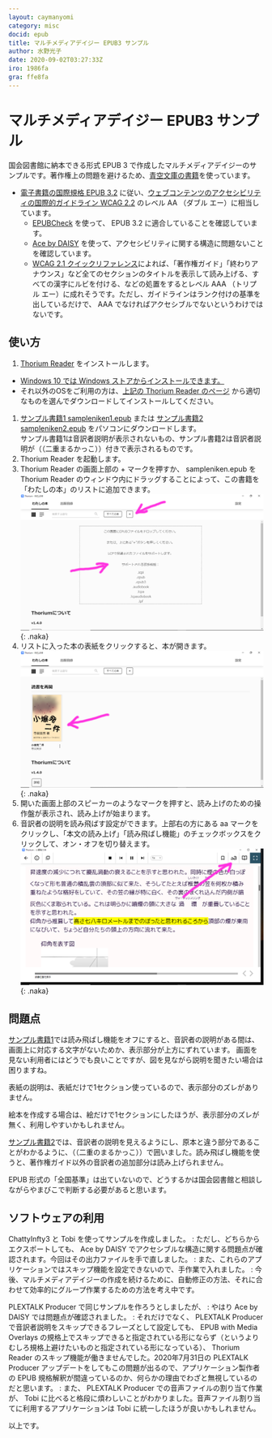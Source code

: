 ```yaml
---
layout: caymanyomi
category: misc
docid: epub
title: マルチメディアデイジー EPUB3 サンプル
author: 水野光子
date: 2020-09-02T03:27:33Z
iro: 1986fa
gra: ffe8fa
---
```


# マルチメディアデイジー EPUB3 サンプル

国会図書館に納本できる形式 EPUB 3 で作成したマルチメディアデイジーのサンプルです。著作権上の問題を避けるため、[青空文庫の書籍](https://www.aozora.gr.jp/cards/000042/card2507.html)を使っています。

- [電子書籍の国際規格 EPUB 3.2](https://www.w3.org/publishing/epub3/epub-overview.html) に従い、[ウェブコンテンツのアクセシビリティの国際的ガイドライン WCAG 2.2](https://www.w3.org/TR/WCAG22/) のレベル AA （ダブル エー）に相当しています。
  - [EPUBCheck](https://github.com/w3c/epubcheck) を使って、 EPUB 3.2 に適合していることを確認しています。
  - [Ace by DAISY](https://daisy.github.io/ace/getting-started/ace-app/) を使って、アクセシビリティに関する構造に問題ないことを確認しています。
  - [WCAG 2.1 クイックリファレンス](https://www.w3.org/WAI/WCAG21/quickref/)によれば、「著作権ガイド」「終わりアナウンス」など全てのセクションのタイトルを表示して読み上げる、すべての漢字にルビを付ける、などの処置をするとレベル AAA （トリプル エー）に成れそうです。ただし、ガイドラインはランク付けの基準を出しているだけで、 AAA でなければアクセシブルでないというわけではないです。


## 使い方

1. [Thorium Reader](https://www.edrlab.org/software/thorium-reader/) をインストールします。
  - [Windows 10 では Windows ストアからインストールできます。](https://www.microsoft.com/ja-jp/p/thorium-reader/9nfzp1g7m2sc?activetab=pivot:overviewtab)
  - それ以外のOSをご利用の方は、[上記の Thorium Reader のページ](https://www.edrlab.org/software/thorium-reader/) から適切なものを選んでダウンロードしてインストールしてください。
1. [サンプル書籍1 sampleniken1.epub](media/epub/sampleniken1.epub) または [サンプル書籍2 sampleniken2.epub](media/epub/sampleniken2.epub) をパソコンにダウンロードします。  
  サンプル書籍1は音訳者説明が表示されないもの、サンプル書籍2は音訳者説明が（（二重まるかっこ））付きで表示されるものです。
1. Thorium Reader を起動します。
1. Thorium Reader の画面上部の + マークを押すか、 sampleniken.epub を Thorium Reader のウィンドウ内にドラッグすることによって、この書籍を「わたしの本」のリストに追加できます。  
  ![Thorium画面1](media/epub/thorium1.png){: .naka}
1. リストに入った本の表紙をクリックすると、本が開きます。  
  ![Thorium画面2](media/epub/thorium2.png){: .naka}
1. 開いた画面上部のスピーカーのようなマークを押すと、読み上げのための操作盤が表示され、読み上げが始まります。
1. 音訳者の説明を読み飛ばす設定ができます。上部右の方にある aa マークをクリックし、「本文の読み上げ」「読み飛ばし機能」のチェックボックスをクリックして、オン・オフを切り替えます。  
  ![Thorium画面3](media/epub/thorium3.png){: .naka}


## 問題点

[サンプル書籍1](media/epub/sampleniken1.epub)では読み飛ばし機能をオフにすると、音訳者の説明がある間は、画面上に対応する文字がないためか、表示部分が上方にずれています。
画面を見ない利用者にはどうでも良いことですが、図を見ながら説明を聞きたい場合は困りますね。

表紙の説明は、表紙だけで1セクション使っているので、表示部分のズレがありません。

絵本を作成する場合は、絵だけで1セクションにしたほうが、表示部分のズレが無く、利用しやすいかもしれません。

[サンプル書籍2](media/epub/sampleniken2.epub)では、音訳者の説明を見えるようにし、原本と違う部分であることがわかるように、（（二重のまるかっこ））で囲いました。読み飛ばし機能を使うと、著作権ガイド以外の音訳者の追加部分は読み上げられません。

EPUB 形式の「全国基準」は出ていないので、どうするかは国会図書館と相談しながらやまびこで判断する必要があると思います。

## ソフトウェアの利用

ChattyInfty3 と Tobi を使ってサンプルを作成しました。
: ただし、どちらからエクスポートしても、 Ace by DAISY でアクセシブルな構造に関する問題点が確認されます。今回はその出力ファイルを手で直しました。
: また、これらのアプリケーションではスキップ機能を設定できないので、手作業で入れました。
: 今後、マルチメディアデイジーの作成を続けるために、自動修正の方法、それに合わせて効率的にグループ作業するための方法を考え中です。

PLEXTALK Producer で同じサンプルを作ろうとしましたが、
: やはり Ace by DAISY では問題点が確認されました。
: それだけでなく、 PLEXTALK Producer で音訳者説明をスキップできるフレーズとして設定しても、 EPUB with Media Overlays の規格上でスキップできると指定されている形にならず（というよりむしろ規格上避けたいものと指定されている形になっている）、 Thorium Reader のスキップ機能が働きませんでした。2020年7月31日の PLEXTALK Producer アップデートをしてもこの問題が出るので、アプリケーション製作者の EPUB 規格解釈が間違っているのか、何らかの理由でわざと無視しているのだと思います。
: また、 PLEXTALK Producer での音声ファイルの割り当て作業が、 Tobi に比べると格段に煩わしいことがわかりました。音声ファイル割り当てに利用するアプリケーションは Tobi に統一したほうが良いかもしれません。

以上です。

